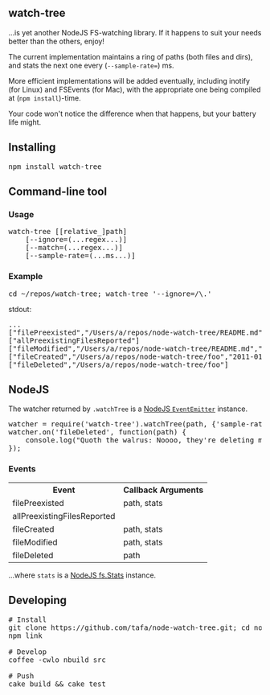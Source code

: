 

## watch-tree

...is yet another NodeJS FS-watching library. If it happens to suit your needs better than the others, enjoy!

The current implementation maintains a ring of paths (both files and dirs), and stats the next one every (<code>--sample-rate=</code>) ms.

More efficient implementations will be added eventually, including inotify (for Linux) and FSEvents (for Mac), with the appropriate one being compiled at (<code>npm install</code>)-time.

Your code won't notice the difference when that happens, but your battery life might.

## Installing
<pre>
npm install watch-tree
</pre>

## Command-line tool

### Usage
<pre>
watch-tree [[relative_]path]
    [--ignore=(...regex...)]
    [--match=(...regex...)]
    [--sample-rate=(...ms...)]
</pre>

### Example
<pre>
cd ~/repos/watch-tree; watch-tree '--ignore=/\.'
</pre>
stdout:
<pre>
...
["filePreexisted","/Users/a/repos/node-watch-tree/README.md","2011-01-14T18:34:56.000Z"]
["allPreexistingFilesReported"]
["fileModified","/Users/a/repos/node-watch-tree/README.md","2011-01-14T18:35:05.000Z"]
["fileCreated","/Users/a/repos/node-watch-tree/foo","2011-01-14T18:35:07.000Z"]
["fileDeleted","/Users/a/repos/node-watch-tree/foo"]
</pre>

## NodeJS

The watcher returned by <code>.watchTree</code> is a [NodeJS <code>EventEmitter</code>](http://nodejs.org/docs/v0.3.4/api/events.html) instance.

<pre>
watcher = require('watch-tree').watchTree(path, {'sample-rate': 5});
watcher.on('fileDeleted', function(path) {
    console.log("Quoth the walrus: Noooo, they're deleting mah " + path + "!");
});
</pre>


### Events

<table>
    <tr>
        <th>Event</th>
        <th>Callback Arguments</th>
    </tr>
    <tr>
        <td>filePreexisted</td>
        <td>path, stats</td>
    </tr>
    <tr>
        <td>allPreexistingFilesReported</td>
        <td></td>
    </tr>
    <tr>
        <td>fileCreated</td>
        <td>path, stats</td>
    </tr>
    <tr>
        <td>fileModified</td>
        <td>path, stats</td>
    </tr>
    <tr>
        <td>fileDeleted</td>
        <td>path</td>
    </tr>
</table>

...where <code>stats</code> is a [NodeJS fs.Stats](http://nodejs.org/docs/v0.3.4/api/fs.html#fs.stat) instance.

## Developing
<pre>
# Install
git clone https://github.com/tafa/node-watch-tree.git; cd node-watch-tree
npm link

# Develop
coffee -cwlo nbuild src

# Push
cake build &amp;&amp; cake test
</pre>
